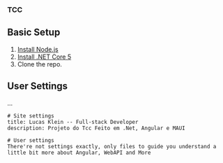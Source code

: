 ### TCC

## Basic Setup

1. [Install Node.js](https://nodejs.org/)
1. [Install .NET Core 5](https://dotnet.microsoft.com/download/)
3. Clone the repo.

## User Settings
...

```
# Site settings
title: Lucas Klein -- Full-stack Developer
description: Projeto do Tcc Feito em .Net, Angular e MAUI

# User settings
There're not settings exactly, only files to guide you understand a little bit more about Angular, WebAPI and More
```
